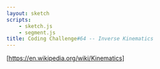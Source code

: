 ```yaml
---
layout: sketch
scripts: 
    - sketch.js
    - segment.js
title: Coding Challenge#64 -- Inverse Kinematics
---
```


[https://en.wikipedia.org/wiki/Kinematics]